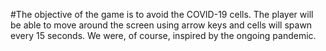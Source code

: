 #The objective of the game is to avoid the COVID-19 cells. The player will be able to move around the screen using arrow keys and cells will spawn every 15 seconds. We were, of course,  inspired by the ongoing pandemic.
